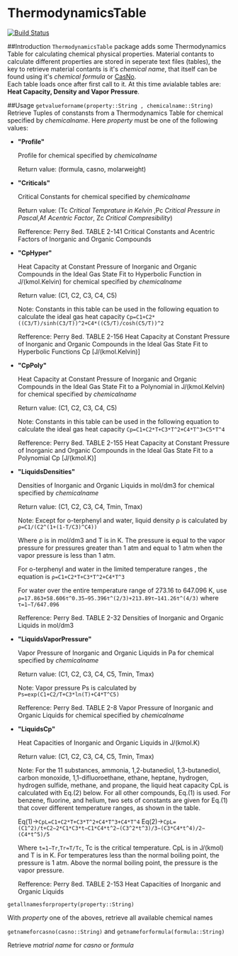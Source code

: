 # ThermodynamicsTable

[![Build Status](https://travis-ci.org/DANA-Laboratory/ThermodynamicsTable.jl.svg?branch=master)](https://travis-ci.org/DANA-Laboratory/ThermodynamicsTable.jl)

##Introduction
`ThermodynamicsTable` package adds some Thermodynamics Table for calculating chemical physical properties. Material contants to calculate different properties are stored in seperate text files (tables), the key to retrieve material contants is it's *chemical name*, that itself can be found using it's *chemical formula* or [CasNo](http://en.wikipedia.org/wiki/List_of_CAS_numbers_by_chemical_compound).  
Each table loads once after first call to it.
At this time avialable tables are: **Heat Capacity, Density and Vapor Pressure**.

##Usage
`getvalueforname(property::String , chemicalname::String)`
Retrieve Tuples of constansts from a Thermodynamics Table for chemical specified by *chemicalname*.
Here *property* must be one of the following values: 
- **"Profile"**

  Profile for chemical specified by *chemicalname*

  Return value: 
  (formula, casno, molarweight)

- **"Criticals"** 
  
  Critical Constants for chemical specified by *chemicalname*
  
  Return value: 
  (Tc *Critical Temprature in Kelvin* ,Pc *Critical Pressure in Pascal*,Af *Acentric Factor*, Zc *Critical Compresibility*) 
  
  Refference: 
  Perry 8ed. TABLE 2-141 Critical Constants and Acentric Factors of Inorganic and Organic Compounds

- **"CpHyper"**

  Heat Capacity at Constant Pressure of Inorganic and Organic Compounds in the Ideal Gas State Fit to Hyperbolic Function in J/(kmol.Kelvin) for chemical specified by *chemicalname*

  Return value: 
  (C1, C2, C3, C4, C5)
  
  Note:
  Constants in this table can be used in the following equation to calculate the ideal gas heat capacity `Cp=C1+C2*((C3/T)/sinh(C3/T))^2+C4*((C5/T)/cosh(C5/T))^2`

  Refference:
  Perry 8ed. TABLE 2-156 Heat Capacity at Constant Pressure of Inorganic and Organic Compounds in the Ideal Gas State Fit to Hyperbolic Functions Cp [J/(kmol.Kelvin)]
  
- **"CpPoly"**
  
  Heat Capacity at Constant Pressure of Inorganic and Organic Compounds in the Ideal Gas State Fit to a Polynomial in J/(kmol.Kelvin) for chemical specified by *chemicalname*
  
  Return value: 
  (C1, C2, C3, C4, C5)
  
  Note:
  Constants in this table can be used in the following equation to calculate the ideal gas heat capacity `Cp=C1+C2*T+C3*T^2+C4*T^3+C5*T^4`

  Refference: 
  Perry 8ed. TABLE 2-155 Heat Capacity at Constant Pressure of Inorganic and Organic Compounds in the Ideal Gas State Fit to a Polynomial Cp [J/(kmol.K)]

- **"LiquidsDensities"**

  Densities of Inorganic and Organic Liquids in mol/dm3 for chemical specified by *chemicalname*

  Return value: 
  (C1, C2, C3, C4, Tmin, Tmax)

  Note:
  Except for o-terphenyl and water, liquid density ρ is calculated by `ρ=C1/(C2^(1+(1-T/C3)^C4))`

  Where ρ is in mol/dm3 and T is in K. The pressure is equal to the vapor pressure for pressures greater than 1 atm and equal to 1 atm when the vapor pressure is less than 1 atm.

  For o-terphenyl and water in the limited temperature ranges , the equation is `ρ=C1+C2*T+C3*T^2+C4*T^3`

  For water over the entire temperature range of 273.16 to 647.096 K, use `ρ=17.863+58.606τ^0.35−95.396τ^(2/3)+213.89τ−141.26τ^(4/3)` where `τ=1−T/647.096`

  Refference: 
  Perry 8ed. TABLE 2-32 Densities of Inorganic and Organic Liquids in mol/dm3

- **"LiquidsVaporPressure"**

  Vapor Pressure of Inorganic and Organic Liquids in Pa for chemical specified by *chemicalname*

  Return value: 
  (C1, C2, C3, C4, C5, Tmin, Tmax)

  Note:
  Vapor pressure Ps is calculated by `Ps=exp(C1+C2/T+C3*ln(T)+C4*T^C5)`

  Refference:
  Perry 8ed. TABLE 2-8 Vapor Pressure of Inorganic and Organic Liquids for chemical specified by *chemicalname*

- **"LiquidsCp"**

  Heat Capacities of Inorganic and Organic Liquids in J/(kmol.K)

  Return value: 
  (C1, C2, C3, C4, C5, Tmin, Tmax)

  Note:
  For the 11 substances, ammonia, 1,2-butanediol, 1,3-butanediol, carbon monoxide, 1,1-difluoroethane, ethane, heptane, hydrogen, hydrogen sulfide, methane, and propane, the liquid heat capacity CpL is calculated with Eq.(2) below. For all other compounds, Eq.(1) is used. For benzene, fluorine, and helium, two sets of constants are given for Eq.(1) that cover different temperature ranges, as shown in the table.

  Eq(1)->`CpL=C1+C2*T+C3*T^2+C4*T^3+C4*T^4`
  Eq(2)->`CpL=(C1^2)/t+C2−2*C1*C3*t−C1*C4*t^2−(C3^2*t^3)/3−(C3*C4*t^4)/2−(C4*t^5)/5`

  Where `t=1−Tr`,`Tr=T/Tc`, Tc is the critical temperature. CpL is in J/(kmol) and T is in K.
  For temperatures less than the normal boiling point, the pressure is 1 atm. Above the normal boiling point, the pressure is the vapor pressure.

  Refference:
  Perry 8ed. TABLE 2-153 Heat Capacities of Inorganic and Organic Liquids

`getallnamesforproperty(property::String)`

With *property* one of the aboves, retrieve all available chemical names

`getnameforcasno(casno::String)` and `getnameforformula(formula::String)`

Retrieve *matrial name* for *casno* or *formula*

